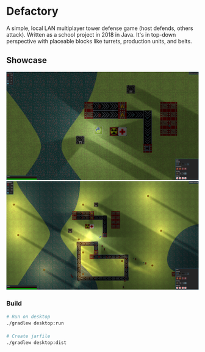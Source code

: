 # Defactory
A simple, local LAN multiplayer tower defense game (host defends, others attack). 
Written as a school project in 2018 in Java.
It's in top-down perspective with placeable blocks like turrets, production units, and belts.

## Showcase
![](img/1.png)
![](img/2.png)

### Build
``` bash
# Run on desktop
./gradlew desktop:run

# Create jarfile
./gradlew desktop:dist
```
